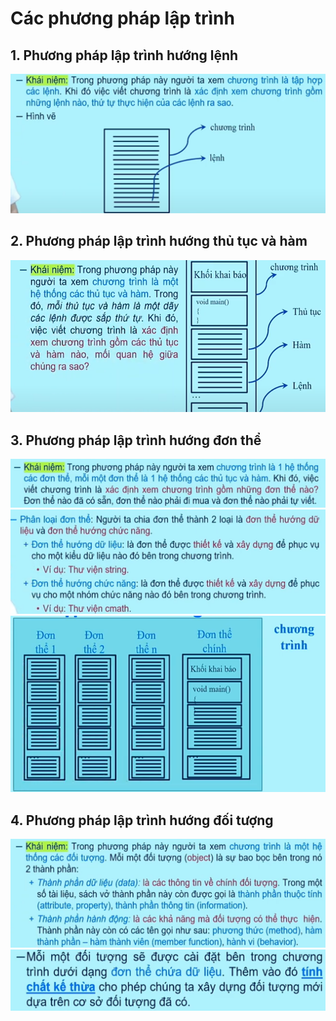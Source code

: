 # Các phương pháp lập trình

## 1. Phương pháp lập trình hướng lệnh
![img.png](image/img.png)
## 2. Phương pháp lập trình hướng thủ tục và hàm
![img_1.png](image/img_1.png)
## 3. Phương pháp lập trình hướng đơn thể
![img_2.png](image/img_2.png)![img_3.png](image/img_3.png)![img_4.png](image/img_4.png)
## 4. Phương pháp lập trình hướng đối tượng
![img_5.png](image/img_5.png)![img_6.png](image/img_6.png)